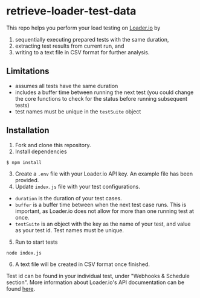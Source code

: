 # retrieve-loader-test-data

This repo helps you perform your load testing on [Loader.io](https://loader.io/) by
1. sequentially executing prepared tests with the same duration,
2. extracting test results from current run, and
3. writing to a text file in CSV format for further analysis.


## Limitations
- assumes all tests have the same duration
- includes a buffer time between running the next test (you could change the core functions to check for the status before running subsequent tests)
- test names must be unique in the `testSuite` object

## Installation
1. Fork and clone this repository.
2. Install dependencies
```bash
$ npm install
```
3. Create a `.env` file with your Loader.io API key. An example file has been provided.
4. Update `index.js` file with your test configurations.
- `duration` is the duration of your test cases.
- `buffer` is a buffer time between when the next test case runs. This is important, as Loader.io does not allow for more than one running test at once.
- `testSuite` is an object with the key as the name of your test, and value as your test id. Test names must be unique.
5. Run to start tests
```
node index.js
```
6. A text file will be created in CSV format once finished.

Test id can be found in your individual test, under "Webhooks & Schedule section". More information about Loader.io's API documentation can be found [here](https://docs.loader.io/).